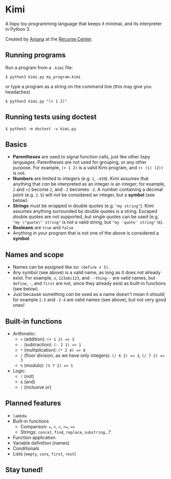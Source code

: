 # Kimi
A lispy toy programming language that keeps it minimal,
and its interpreter in Python 3.

Created by [Anjana](https://github.com/vakila) at the [Recurse Center](https://www.recurse.com).

## Running programs
Run a program from a `.kimi` file:

    $ python3 kimi.py my_program.kimi

or type a program as a string on the command line (this may give you headaches)

    $ python3 kimi.py "(+ 1 2)"

## Running tests using doctest
    $ python3 -m doctest -v kimi.py

## Basics
* **Parentheses** are used to signal function calls, just like other lispy languages. Parentheses are not used for grouping, or any other purpose. For example, `(+ 1 2)` is a valid Kimi program, and `(+ (1) (2))` is not.
* **Numbers** are limited to integers (e.g. `1`, `-439`). Kimi assumes that anything that *can* be interpreted as an integer *is* an integer; for example, `2` and `+2` become `2`, and `-2` becomes `-2`. A number containing a decimal point (e.g. `2.5`) will *not* be considered an integer, but a **symbol** (see below).
* **Strings** must be wrapped in double quotes (e.g. `"my string"`). Kimi assumes anything surrounded by double quotes is a string. Escaped double quotes are not supported, but single quotes can be used (e.g. `"my \"quote\" string"` is not a valid string, but `"my 'quote' string"` is).
* **Booleans** are `true` and `false`
* Anything in your program that is not one of the above is considered a **symbol**.

## Names and scope
* Names can be assigned like so: `(define x 5)`.
* Any symbol (see above) is a valid name, as long as it does not already exist. For example, `x`, `123abc123`, and `--thing--` are valid names, but `define`, `-`, and `first` are not, since they already exist as built-in functions (see below).
* Just because something *can* be used as a name doesn't mean it *should*; for example `2.5` and `-2-4` are valid names (see above), but not very good ones!

## Built-in functions
* Arithmetic:
    * `+` (addition): `(+ 1 2) => 3`
    * `-` (subtraction): `(- 2 1) => 1`
    * `*` (multiplication): `(* 2 4) => 8`
    * `/` (floor division, as we have only integers): `(/ 6 2) => 3`, `(/ 7 2) => 3`
    * `%` (modulo): `(% 7 2) => 1`
* Logic:
    * `!` (not)
    * `&` (and)
    * `|` (inclusive or)

## Planned features
* `lambda`
* Built-in functions
    * Comparison: `=`, `>`, `<`, `>=`, `<=`
    * Strings: `concat`, `find`, `replace`, `substring`...?
* Function application
* Variable definition (names)
* Conditionals
* Lists (`empty`, `cons`, `first`, `rest`)

## Stay tuned!
